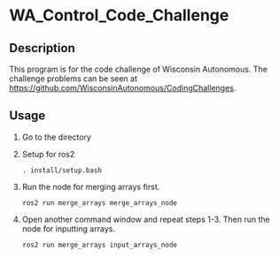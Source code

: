 # WA_Control_Code_Challenge

## Description

This program is for the code challenge of Wisconsin Autonomous.
The challenge problems can be seen at https://github.com/WisconsinAutonomous/CodingChallenges.



## Usage

1. Go to the directory

2. Setup for ros2

    ```
    . install/setup.bash
    ```

3. Run the node for merging arrays first.

    ```
    ros2 run merge_arrays merge_arrays_node
    ```

4. Open another command window and repeat steps 1-3. Then run the node for inputting arrays.

    ```
    ros2 run merge_arrays input_arrays_node
    ```
